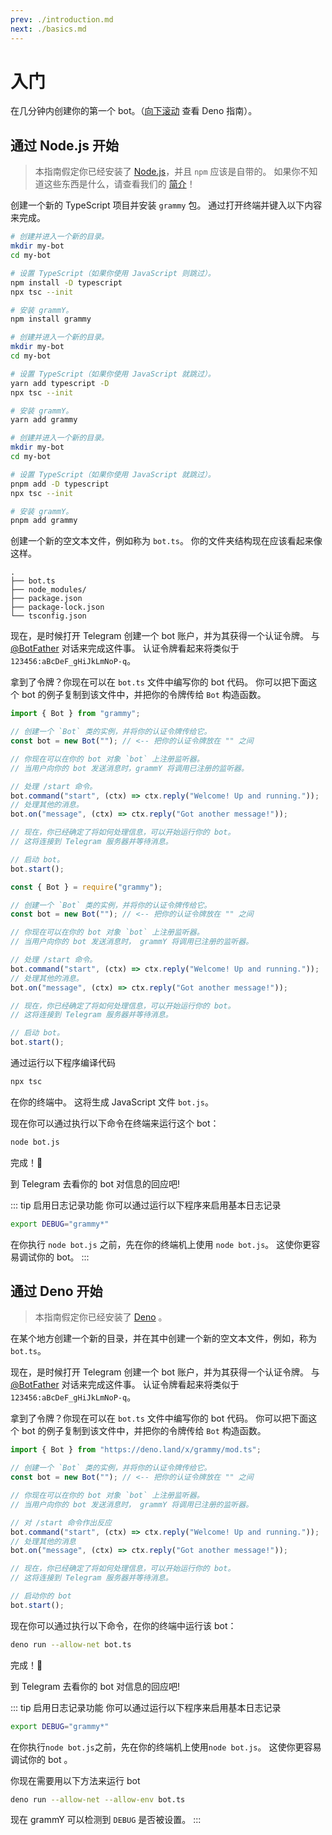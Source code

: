 ```yaml
---
prev: ./introduction.md
next: ./basics.md
---
```


# 入门

在几分钟内创建你的第一个 bot。（[向下滚动](#通过-deno-开始) 查看 Deno 指南）。

## 通过 Node.js 开始

> 本指南假定你已经安装了 [Node.js](https://nodejs.org)，并且 `npm` 应该是自带的。
> 如果你不知道这些东西是什么，请查看我们的 [简介](./introduction.md)！

创建一个新的 TypeScript 项目并安装 `grammy` 包。
通过打开终端并键入以下内容来完成。

<CodeGroup>
 <CodeGroupItem title="NPM" active>

```bash
# 创建并进入一个新的目录。
mkdir my-bot
cd my-bot

# 设置 TypeScript（如果你使用 JavaScript 则跳过）。
npm install -D typescript
npx tsc --init

# 安装 grammY。
npm install grammy
```

</CodeGroupItem>
 <CodeGroupItem title="Yarn">

```bash
# 创建并进入一个新的目录。
mkdir my-bot
cd my-bot

# 设置 TypeScript（如果你使用 JavaScript 就跳过）。
yarn add typescript -D
npx tsc --init

# 安装 grammY。
yarn add grammy
```

</CodeGroupItem>
<CodeGroupItem title="pnpm">

```bash
# 创建并进入一个新的目录。
mkdir my-bot
cd my-bot

# 设置 TypeScript（如果你使用 JavaScript 就跳过）。
pnpm add -D typescript
npx tsc --init

# 安装 grammY。
pnpm add grammy
```

</CodeGroupItem>
</CodeGroup>

创建一个新的空文本文件，例如称为 `bot.ts`。
你的文件夹结构现在应该看起来像这样。

```asciiart:no-line-numbers
.
├── bot.ts
├── node_modules/
├── package.json
├── package-lock.json
└── tsconfig.json
```

现在，是时候打开 Telegram 创建一个 bot 账户，并为其获得一个认证令牌。
与 [@BotFather](https://t.me/BotFather) 对话来完成这件事。
认证令牌看起来将类似于 `123456:aBcDeF_gHiJkLmNoP-q`。

拿到了令牌？你现在可以在 `bot.ts` 文件中编写你的 bot 代码。
你可以把下面这个 bot 的例子复制到该文件中，并把你的令牌传给 `Bot` 构造函数。

<CodeGroup>
 <CodeGroupItem title="TypeScript" active>

```ts
import { Bot } from "grammy";

// 创建一个 `Bot` 类的实例，并将你的认证令牌传给它。
const bot = new Bot(""); // <-- 把你的认证令牌放在 "" 之间

// 你现在可以在你的 bot 对象 `bot` 上注册监听器。
// 当用户向你的 bot 发送消息时，grammY 将调用已注册的监听器。

// 处理 /start 命令。
bot.command("start", (ctx) => ctx.reply("Welcome! Up and running."));
// 处理其他的消息。
bot.on("message", (ctx) => ctx.reply("Got another message!"));

// 现在，你已经确定了将如何处理信息，可以开始运行你的 bot。
// 这将连接到 Telegram 服务器并等待消息。

// 启动 bot。
bot.start();
```

</CodeGroupItem>
 <CodeGroupItem title="JavaScript">

```js
const { Bot } = require("grammy");

// 创建一个 `Bot` 类的实例，并将你的认证令牌传给它。
const bot = new Bot(""); // <-- 把你的认证令牌放在 "" 之间

// 你现在可以在你的 bot 对象 `bot` 上注册监听器。
// 当用户向你的 bot 发送消息时， grammY 将调用已注册的监听器。

// 处理 /start 命令。
bot.command("start", (ctx) => ctx.reply("Welcome! Up and running."));
// 处理其他的消息。
bot.on("message", (ctx) => ctx.reply("Got another message!"));

// 现在，你已经确定了将如何处理信息，可以开始运行你的 bot。
// 这将连接到 Telegram 服务器并等待消息。

// 启动 bot。
bot.start();
```

</CodeGroupItem>
</CodeGroup>

通过运行以下程序编译代码

```bash
npx tsc
```

在你的终端中。
这将生成 JavaScript 文件 `bot.js`。

现在你可以通过执行以下命令在终端来运行这个 bot：

```bash
node bot.js
```

完成！:tada:

到 Telegram 去看你的 bot 对信息的回应吧!

::: tip 启用日志记录功能
你可以通过运行以下程序来启用基本日志记录

```bash
export DEBUG="grammy*"
```

在你执行 `node bot.js` 之前，先在你的终端机上使用 `node bot.js`。
这使你更容易调试你的 bot。
:::

## 通过 Deno 开始

> 本指南假定你已经安装了 [Deno](https://deno.land) 。

在某个地方创建一个新的目录，并在其中创建一个新的空文本文件，例如，称为 `bot.ts`。

现在，是时候打开 Telegram 创建一个 bot 账户，并为其获得一个认证令牌。
与 [@BotFather](https://t.me/BotFather) 对话来完成这件事。
认证令牌看起来将类似于 `123456:aBcDeF_gHiJkLmNoP-q`。

拿到了令牌？你现在可以在 `bot.ts` 文件中编写你的 bot 代码。
你可以把下面这个 bot 的例子复制到该文件中，并把你的令牌传给 `Bot` 构造函数。

```ts
import { Bot } from "https://deno.land/x/grammy/mod.ts";

// 创建一个 `Bot` 类的实例，并将你的认证令牌传给它。
const bot = new Bot(""); // <-- 把你的认证令牌放在 "" 之间

// 你现在可以在你的 bot 对象 `bot` 上注册监听器。
// 当用户向你的 bot 发送消息时， grammY 将调用已注册的监听器。

// 对 /start 命令作出反应
bot.command("start", (ctx) => ctx.reply("Welcome! Up and running."));
// 处理其他的消息
bot.on("message", (ctx) => ctx.reply("Got another message!"));

// 现在，你已经确定了将如何处理信息，可以开始运行你的 bot。
// 这将连接到 Telegram 服务器并等待消息。

// 启动你的 bot
bot.start();
```

现在你可以通过执行以下命令，在你的终端中运行该 bot：

```bash
deno run --allow-net bot.ts
```

完成！:tada:

到 Telegram 去看你的 bot 对信息的回应吧!

::: tip 启用日志记录功能
你可以通过运行以下程序来启用基本日志记录

```bash
export DEBUG="grammy*"
```

在你执行`node bot.js`之前，先在你的终端机上使用`node bot.js`。
这使你更容易调试你的 bot 。

你现在需要用以下方法来运行 bot

```bash
deno run --allow-net --allow-env bot.ts
```

现在 grammY 可以检测到 `DEBUG` 是否被设置。
:::
